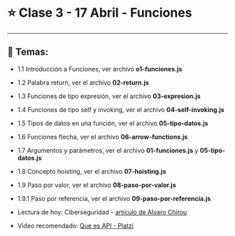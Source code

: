 # :star: Clase 3 - 17 Abril - Funciones

---

## :book: Temas:

- 1.1 Introducción a Funciones, ver archivo **o1-funciones.js**

- 1.2 Palabra return, ver el archivo **02-return.js**

- 1.3 Funciones de tipo expresión, ver el archivo **03-expresion.js**

- 1.4 Funciones de tipo self y invoking, ver el archivo **04-self-invoking.js**

- 1.5 Tipos de datos en una función, ver el archivo **05-tipo-datos.js**

- 1.6  Funciones flecha, ver el archivo **06-arrow-functions.js**

- 1.7 Argumentos y parámetros, ver el archivo **01-funciones.js** y **05-tipo-datos.js**

- 1.8 Concepto hoisting, ver el archivo **07-hoisting.js**

- 1.9 Paso por valor, ver el archivo **08-paso-por-valor.js**

- 1.9.1 Paso por referencia, ver el archivo **09-paso-por-referencia.js**

- Lectura de hoy: Ciberseguridad - [artículo de Alvaro Chirou](https://achirou.com/aprende-y-trabaja-en-ciberseguridad/)

- Video recomendado: [Que es API - Platzi](https://achirou.com/aprende-y-trabaja-en-ciberseguridad/)